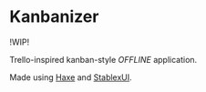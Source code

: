 # Kanbanizer
!WIP!

Trello-inspired kanban-style _*OFFLINE*_ application.

Made using [Haxe](http://haxe.org/) and [StablexUI](https://github.com/RealyUniqueName/StablexUI).
